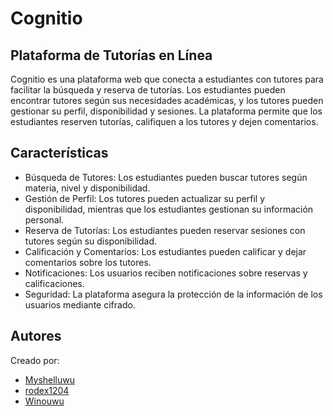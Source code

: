 # Cognitio

## Plataforma de Tutorías en Línea
Cognitio es una plataforma web que conecta a estudiantes con tutores para facilitar la búsqueda y reserva de tutorías. Los estudiantes pueden encontrar tutores según sus necesidades académicas, y los tutores pueden gestionar su perfil, disponibilidad y sesiones. La plataforma permite que los estudiantes reserven tutorías, califiquen a los tutores y dejen comentarios.

## Características
- Búsqueda de Tutores: Los estudiantes pueden buscar tutores según materia, nivel y disponibilidad.
- Gestión de Perfil: Los tutores pueden actualizar su perfil y disponibilidad, mientras que los estudiantes gestionan su información personal.
- Reserva de Tutorías: Los estudiantes pueden reservar sesiones con tutores según su disponibilidad.
- Calificación y Comentarios: Los estudiantes pueden calificar y dejar comentarios sobre los tutores.
- Notificaciones: Los usuarios reciben notificaciones sobre reservas y calificaciones.
- Seguridad: La plataforma asegura la protección de la información de los usuarios mediante cifrado.

## Autores
Creado por:
- [Myshelluwu](https://github.com/Myshelluwu)
- [rodex1204](https://github.com/rodex1204)
- [Winouwu](https://github.com/winouwu)
